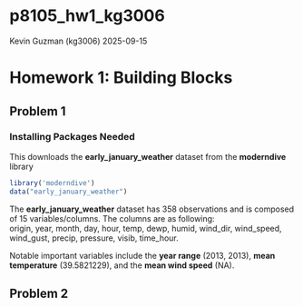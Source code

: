 p8105_hw1_kg3006
================
Kevin Guzman (kg3006)
2025-09-15

# Homework 1: Building Blocks

## Problem 1

### Installing Packages Needed

This downloads the **early_january_weather** dataset from the
**moderndive** library

``` r
library('moderndive') 
data("early_january_weather")
```

The **early_january_weather** dataset has 358 observations and is
composed of 15 variables/columns. The columns are as following:  
origin, year, month, day, hour, temp, dewp, humid, wind_dir, wind_speed,
wind_gust, precip, pressure, visib, time_hour.

Notable important variables include the **year range** (2013, 2013),
**mean temperature** (39.5821229), and the **mean wind speed** (NA).

## Problem 2
